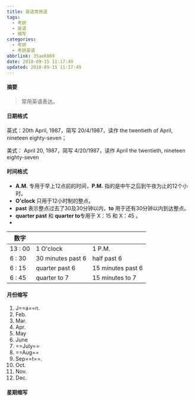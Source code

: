 ```yaml
---
title: 英语常用语
tags:
  - 考研
  - 英语
  - 缩写
categories:
  - 考研
  - 考研英语
abbrlink: 35ae6869
date: 2018-09-15 11:17:49
updated: 2018-09-15 11:17:49
---
```


#### <span id="JumpToTop">摘要</span>

>常用英语表达。
>

<!-- more -->

#### 日期格式

英式：20th April, 1987，简写 20/4/1987，读作 the twentieth of April, nineteen eighty-seven；

美式： April 20, 1987，简写 4/20/1987，读作 April the twentieth, nineteen eighty-seven

#### 时间格式

- **A.M.** 专用于早上12点前的时间，**P.M.** 指的是中午之后到午夜为止的12个小时。
- **O'clock** 只用于12小时制的整点。
- **past** 表示整点过去了30及30分钟以内，**to** 用于还有30分钟以内到达整点。
- **quarter past** 和 **quarter to**专用于 X：15 和 X：45 。
- 

| 数字    |                   |                   |
| ------- | ----------------- | ----------------- |
| 13 : 00 | 1 O'clock         | 1 P.M.            |
| 6 : 30  | 30 minutes past 6 | half past 6       |
| 6  : 15 | quarter past 6    | 15 minutes past 6 |
| 6 :  45 | quarter to 7      | 15 minutes to 7   |

#### 月份缩写

1. J==a==n.
2. Feb.
3. Mar.
4. Apr.
5. May
6. June
7. ==July==
8. ==Aug==
9. Sep==t==.
10. Oct.
11. Nov.
12. Dec.

#### 星期缩写